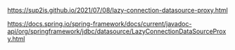 https://sup2is.github.io/2021/07/08/lazy-connection-datasource-proxy.html

https://docs.spring.io/spring-framework/docs/current/javadoc-api/org/springframework/jdbc/datasource/LazyConnectionDataSourceProxy.html